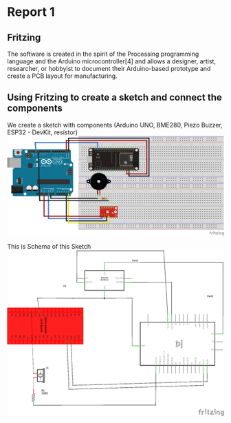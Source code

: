 # Report 1

## Fritzing
The software is created in the spirit of the Processing programming language and the Arduino microcontroller[4] and allows a designer, artist, researcher, or hobbyist to document their Arduino-based prototype and create a PCB layout for manufacturing.

## Using Fritzing to create a sketch and connect the components
 We create a sketch with components (Arduino UNO, BME280, Piezo Buzzer, ESP32 - DevKit, resistor)
 ![SKETCH](lab/2/report/1/sketch.png)
 
 
 This is Schema of this Sketch
 ![SCHEMA](lab/2/report/1/schematic.png)